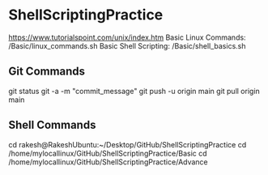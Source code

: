 # ShellScriptingPractice

<https://www.tutorialspoint.com/unix/index.htm>
Basic Linux Commands: /Basic/linux_commands.sh
Basic Shell Scripting: /Basic/shell_basics.sh

## Git Commands

git status
git -a -m "commit_message"
git push -u origin main
git pull origin main

## Shell Commands

cd rakesh@RakeshUbuntu:~/Desktop/GitHub/ShellScriptingPractice
cd /home/mylocallinux/GitHub/ShellScriptingPractice/Basic
cd /home/mylocallinux/GitHub/ShellScriptingPractice/Advance
